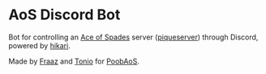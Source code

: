 # AoS Discord Bot
Bot for controlling an [Ace of Spades](https://www.buildandshoot.com/) server ([piqueserver](https://github.com/piqueserver/piqueserver)) through Discord, powered by [hikari](https://github.com/hikari-py/hikari).

Made by [Fraaz](https://github.com/realfraze) and [Tonio](https://github.com/tonio-cartonio) for [PoobAoS](https://aos.pooblic.org).
